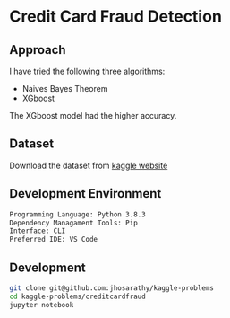 # Credit Card Fraud Detection

## Approach

I have tried the following three algorithms:

- Naives Bayes Theorem
- XGboost

The XGboost model had the higher accuracy.

## Dataset

Download the dataset from [kaggle website]()

## Development Environment

```bash
Programming Language: Python 3.8.3
Dependency Managament Tools: Pip
Interface: CLI
Preferred IDE: VS Code
```

## Development

```bash
git clone git@github.com:jhosarathy/kaggle-problems
cd kaggle-problems/creditcardfraud
jupyter notebook
```
